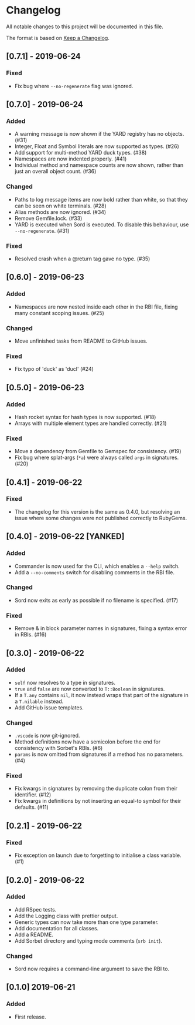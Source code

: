 # Changelog
All notable changes to this project will be documented in this file.

The format is based on [Keep a Changelog](https://keepachangelog.com/en/1.0.0/).

## [0.7.1] - 2019-06-24
### Fixed
- Fix bug where `--no-regenerate` flag was ignored.

## [0.7.0] - 2019-06-24
### Added
- A warning message is now shown if the YARD registry has no objects. (#31)
- Integer, Float and Symbol literals are now supported as types. (#26)
- Add support for multi-method YARD duck types. (#38)
- Namespaces are now indented properly. (#41)
- Individual method and namespace counts are now shown, rather than just an overall object count. (#36)

### Changed
- Paths to log message items are now bold rather than white, so that they can be seen on white terminals. (#28)
- Alias methods are now ignored. (#34)
- Remove Gemfile.lock. (#33)
- YARD is executed when Sord is executed. To disable this behaviour, use `--no-regenerate`. (#31)

### Fixed
- Resolved crash when a @return tag gave no type. (#35)

## [0.6.0] - 2019-06-23
### Added
- Namespaces are now nested inside each other in the RBI file, fixing many constant scoping issues. (#25)

### Changed
- Move unfinished tasks from README to GitHub issues.

### Fixed
- Fix typo of 'duck' as 'ducl' (#24)

## [0.5.0] - 2019-06-23
### Added
- Hash rocket syntax for hash types is now supported. (#18)
- Arrays with multiple element types are handled correctly. (#21)

### Fixed
- Move a dependency from Gemfile to Gemspec for consistency. (#19)
- Fix bug where splat-args (`*a`) were always called `args` in signatures. (#20)

## [0.4.1] - 2019-06-22
### Fixed
- The changelog for this version is the same as 0.4.0, but resolving an issue where some changes were not published correctly to RubyGems.

## [0.4.0] - 2019-06-22 [YANKED]
### Added
- Commander is now used for the CLI, which enables a `--help` switch.
- Add a `--no-comments` switch for disabling comments in the RBI file.

### Changed
- Sord now exits as early as possible if no filename is specified. (#17)

### Fixed
- Remove & in block parameter names in signatures, fixing a syntax error in RBIs. (#16)

## [0.3.0] - 2019-06-22
### Added
- `self` now resolves to a type in signatures.
- `true` and `false` are now converted to `T::Boolean` in signatures.
- If a `T.any` contains `nil`, it now instead wraps that part of the signature in a `T.nilable` instead.
- Add GitHub issue templates.

### Changed
- `.vscode` is now git-ignored.
- Method definitions now have a semicolon before the end for consistency with Sorbet's RBIs. (#6)
- `params` is now omitted from signatures if a method has no parameters. (#4)

### Fixed
- Fix kwargs in signatures by removing the duplicate colon from their identifier. (#12)
- Fix kwargs in definitions by not inserting an equal-to symbol for their defaults. (#11)

## [0.2.1] - 2019-06-22
### Fixed
- Fix exception on launch due to forgetting to initialise a class variable. (#1)

## [0.2.0] - 2019-06-22
### Added
- Add RSpec tests.
- Add the Logging class with prettier output.
- Generic types can now take more than one type parameter.
- Add documentation for all classes.
- Add a README.
- Add Sorbet directory and typing mode comments (`srb init`).

### Changed
- Sord now requires a command-line argument to save the RBI to.

## [0.1.0] 2019-06-21
### Added
- First release.

